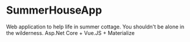 # SummerHouseApp
Web application to help life in summer cottage. You shouldn't be alone in the wilderness. Asp.Net Core + Vue.JS + Materialize
